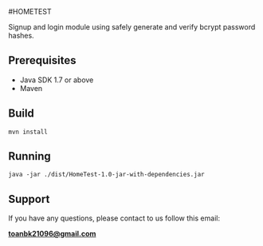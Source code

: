 #HOMETEST

Signup and login module using safely generate and verify bcrypt password hashes.

## Prerequisites

- Java SDK 1.7 or above
- Maven

## Build

```
mvn install
```

## Running

```
java -jar ./dist/HomeTest-1.0-jar-with-dependencies.jar
```

## Support

If you have any questions, please contact to us follow this email:

**toanbk21096@gmail.com**

